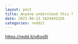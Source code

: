```yaml
--- 
layout: post 
title: Anyone understand this ? 
date: 2021-06-23 1624491326 
categories: reddit 
--- 
```

https://redd.it/o6os9j